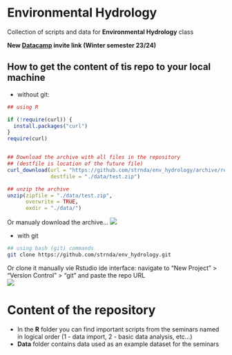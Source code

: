 
<!-- README.md is generated from README.Rmd. Please edit that file -->

# Environmental Hydrology

Collection of scripts and data for **Environmental Hydrology** class

**New
[Datacamp](https://www.datacamp.com/groups/shared_links/41eaf0594835331d7a65ca8a83e94aaed1638b3155c42041702b5724763c5ee9)
invite link (Winter semester 23/24)**

## How to get the content of tis repo to your local machine

- without git:

``` r
## using R

if (!require(curl)) {
  install.packages("curl")
}
require(curl)


## Download the archive with all files in the repository
## (destfile is location of the future file)
curl_download(url = "https://github.com/strnda/env_hydrology/archive/refs/heads/main.zip", 
              destfile = "./data/test.zip")

## unzip the archive
unzip(zipfile = "./data/test.zip",
      overwrite = TRUE, 
      exdir = "./data/")
```

Or manualy download the archive… ![](figs/download.png)

- with git

``` bash
## using bash (git) commands
git clone https://github.com/strnda/env_hydrology.git
```

Or clone it manually vie Rstudio ide interface: navigate to “New
Project” \> “Version Control” \> “git” and paste the repo URL  
![](figs/git_repo_clone.png)

# Content of the repository

- In the **R** folder you can find important scripts from the seminars
  named in logical order (1 - data import, 2 - basic data analysis,
  etc…)  
- **Data** folder contains data used as an example dataset for the
  seminars
